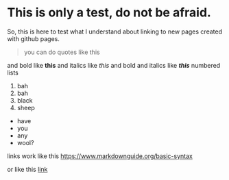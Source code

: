 # This is only a test, do not be afraid.
So, this is here to test what I understand about linking to new pages created with github pages.
>you can do quotes like this

and bold like **this**
and italics like *this*
and bold and italics like ***this***
numbered lists
1. bah
2. bah
3. black
4. sheep
* have
* you
* any
* wool?

links work like this <https://www.markdownguide.org/basic-syntax>

or like this [link](https://www.markdownguide.org/basic-syntax)
